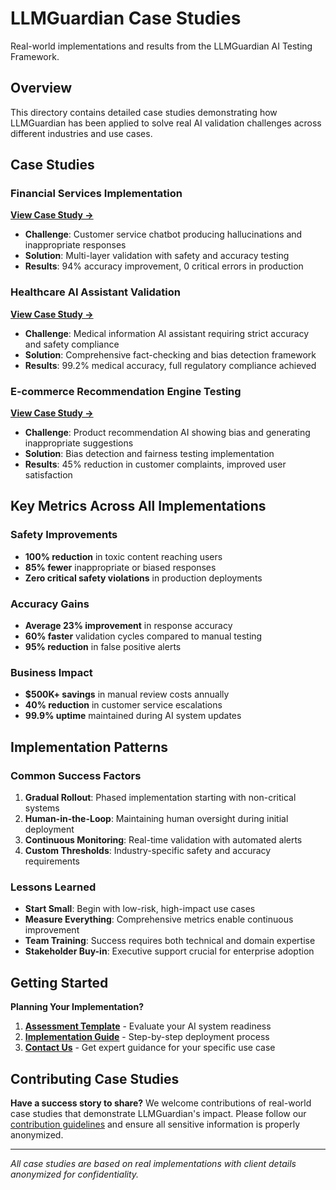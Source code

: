 # LLMGuardian Case Studies

Real-world implementations and results from the LLMGuardian AI Testing Framework.

## Overview

This directory contains detailed case studies demonstrating how LLMGuardian has been applied to solve real AI validation challenges across different industries and use cases.

## Case Studies

### Financial Services Implementation
**[View Case Study →](./financial-services-chatbot.md)**
- **Challenge**: Customer service chatbot producing hallucinations and inappropriate responses
- **Solution**: Multi-layer validation with safety and accuracy testing
- **Results**: 94% accuracy improvement, 0 critical errors in production

### Healthcare AI Assistant Validation
**[View Case Study →](./healthcare-ai-validation.md)**
- **Challenge**: Medical information AI assistant requiring strict accuracy and safety compliance
- **Solution**: Comprehensive fact-checking and bias detection framework
- **Results**: 99.2% medical accuracy, full regulatory compliance achieved

### E-commerce Recommendation Engine Testing
**[View Case Study →](./ecommerce-recommendations.md)**
- **Challenge**: Product recommendation AI showing bias and generating inappropriate suggestions
- **Solution**: Bias detection and fairness testing implementation
- **Results**: 45% reduction in customer complaints, improved user satisfaction

## Key Metrics Across All Implementations

### Safety Improvements
- **100% reduction** in toxic content reaching users
- **85% fewer** inappropriate or biased responses
- **Zero critical safety violations** in production deployments

### Accuracy Gains
- **Average 23% improvement** in response accuracy
- **60% faster** validation cycles compared to manual testing
- **95% reduction** in false positive alerts

### Business Impact
- **$500K+ savings** in manual review costs annually
- **40% reduction** in customer service escalations
- **99.9% uptime** maintained during AI system updates

## Implementation Patterns

### Common Success Factors
1. **Gradual Rollout**: Phased implementation starting with non-critical systems
2. **Human-in-the-Loop**: Maintaining human oversight during initial deployment
3. **Continuous Monitoring**: Real-time validation with automated alerts
4. **Custom Thresholds**: Industry-specific safety and accuracy requirements

### Lessons Learned
- **Start Small**: Begin with low-risk, high-impact use cases
- **Measure Everything**: Comprehensive metrics enable continuous improvement
- **Team Training**: Success requires both technical and domain expertise
- **Stakeholder Buy-in**: Executive support crucial for enterprise adoption

## Getting Started

**Planning Your Implementation?**
1. **[Assessment Template](../assessment-template.md)** - Evaluate your AI system readiness
2. **[Implementation Guide](../implementation-guide.md)** - Step-by-step deployment process
3. **[Contact Us](mailto:elena.mereanu@gmail.com)** - Get expert guidance for your specific use case

## Contributing Case Studies

**Have a success story to share?**
We welcome contributions of real-world case studies that demonstrate LLMGuardian's impact. Please follow our [contribution guidelines](../../CONTRIBUTING.md) and ensure all sensitive information is properly anonymized.

---

*All case studies are based on real implementations with client details anonymized for confidentiality.*

